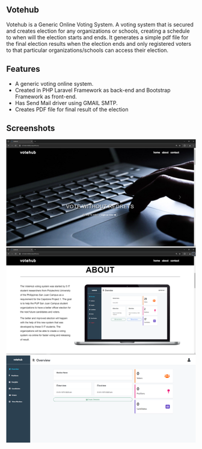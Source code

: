 ## Votehub
Votehub is a Generic Online Voting System. A voting system that is secured and creates election for any organizations or schools, creating a schedule to when will the election starts and ends. It generates a simple pdf file for the final election results when the election ends and only registered voters to that particular organizations/schools can access their election. 
## Features
 * A generic voting online system.
 * Created in PHP Laravel Framework as back-end and Bootstrap Framework as front-end.
 * Has Send Mail driver using GMAIL SMTP.
 * Creates PDF file for final result of the election
## Screenshots
![alt text](https://github.com/No-Spacing/votehub/blob/main/screenshots/sc1.png)
![alt text](https://github.com/No-Spacing/votehub/blob/main/screenshots/sc2.png)
![alt text](https://github.com/No-Spacing/votehub/blob/main/screenshots/sc3.png)
